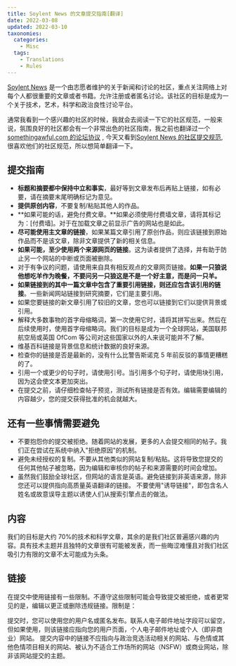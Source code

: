 ```yaml
---
title: Soylent News 的文章提交指南[翻译]
date: 2022-03-08
updated: 2022-03-10
taxonomies:
  categories:
    - Misc
  tags:
    - Translations
    - Rules
---
```


[Soylent News](https://soylentnews.org/) 是一个由志愿者维护的关于新闻和讨论的社区，重点关注网络上对每个人都很重要的文章或者书籍。允许注册或者匿名讨论。该社区的目标是成为一个关于技术，艺术，科学和政治良性讨论平台。

通常我看到一个感兴趣的社区的时候，我就会去阅读一下它的社区规范，一般来说，氛围良好的社区都会有一个非常出色的社区指南，我之前也翻译过一个[somethingawful.com 的论坛协议](https://blog.owenyoung.com/zh/posts/share-a-forum-rule/) , 今天又看到[Soylent News 的社区提交规范](https://wiki.soylentnews.org/wiki/Submission_guidelines), 很喜欢他们的社区规范，所以想简单翻译一下。

<!-- more -->

## 提交指南

- **标题和摘要都中保持中立和事实**，最好等到文章发布后再贴上链接，如有必要，请在摘要末尾明确标记为意见。
- **提供原创内容**，不要复制/粘贴其他人的作品。
- **如果可能的话，避免付费文章。**如果必须使用付费墙文章，请将其标记为：[付费墙]。对于在加载文章之前显示广告的网站也是如此。
- **尽可能使用主文章的链接**，如果某篇文章引用了原创作品，则应该链接到原始作品而不是该文章，除非文章提供了新的相关信息。
- **如果可能，至少使用两个来源网页的链接**。这为读者提供了选择，并有助于防止另一个网站的中断或页面被删除。
- 对于有争议的问题，请使用来自具有相反观点的文章网页链接。**如果一只狼说他想吃羊作为晚餐，不要问另一只狼这是不是一个好主意，而是问一只羊。**
- **如果链接到的其中一篇文章中包含了重要引用链接，则还应包含该引用的链接**。一些新闻网站链接到研究摘要，它们是主要引用。
- 如果您要链接的新文章引用了较旧的文章，您也可以链接到它们以提供背景或引用。
- 解释大多数事物的首字母缩略词，第一次使用它时，请将其拼写出来。然后在后续使用时，使用首字母缩略词。我们的目标是成为一个全球网站，美国联邦航空局或英国 OfCom 等公司对这些国家以外的人来说可能并不了解。
- 维基百科链接是背景信息和统计数据的良好来源。
- 检查你的链接是否是最新的，没有什么比警告斯诺克 5 年前反驳的事情更糟糕的了。
- 引用一个或更少的句子时，请使用引号。当引用多个句子时，请使用块引用，因为这会使文本更加突出。
- 在提交之前，请仔细检查帖子预览，测试所有链接是否有效。编辑需要编辑的内容越少，您的提交获得批准的机会就越大。

## 还有一些事情需要避免

- 不要抱怨你的提交被拒绝。随着网站的发展，更多的人会提交相同的帖子。我们正在尝试在系统中纳入"拒绝原因"的机制。
- 避免未经授权的复制。不要从其他类似的网站复制/粘贴。这将导致您提交的任何其他帖子被忽略，因为编辑和审核你的帖子和来源需要的时间会增加。
- 虽然我们鼓励全球社区，但网站的语言是英语。避免链接到非英语来源，除非您还可以提供指向高质量英语翻译的链接。
  不要使用"诱导链接"，即包含名人姓名或故意误导主题以诱使人们从搜索引擎点击的做法。

## 内容

我们的目标是大约 70%的技术和科学文章，其余的是我们社区普遍感兴趣的内容。具有技术主题并且独特的文章很有可能被发表，而一些晦涩难懂且对我们社区吸引力有限的文章不太可能成为头条。

## 链接

在提交中使用链接有一些限制。不遵守这些限制可能会导致提交被拒绝，或者更常见的是，编辑以更正或删除违规链接。限制是：

提交时，您可以使用您的用户名或匿名发布。联系人电子邮件地址字段可以留空，但如果使用，则该链接应指向您的用户页面，个人电子邮件地址或个人（即非商业）网站。
提交内容中的链接不应指向与政治竞选活动相关的网站、与色情或其他色情项目相关的网站、被认为不适合工作场所的网站（NSFW）或商业网站，除非该网站提交的主题。
